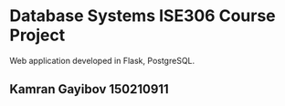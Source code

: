 # Database Systems ISE306 Course Project

Web application developed in Flask, PostgreSQL.

## Kamran Gayibov 150210911

